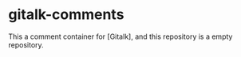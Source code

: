 # gitalk-comments
This a comment container for [Gitalk], and this repository is a empty repository.
